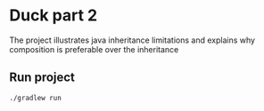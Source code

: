 # Duck part 2

The project illustrates java inheritance limitations and explains why composition is preferable over the inheritance 

## Run project

```
./gradlew run
```
